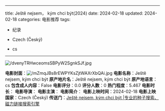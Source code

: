 
---
title: Ještě nejsem， kým chci být(2024)
date: 2024-02-18
updated: 2024-02-18
categories: 电影推荐
tags:

- 纪录

- Czech (Český)
- cs
---

<img src="https://image.tmdb.org/t/p/original/dvenyTRHwceomsSBPyW2SgnkSJf.jpg" alt="/dvenyTRHwceomsSBPyW2SgnkSJf.jpg" title="/dvenyTRHwceomsSBPyW2SgnkSJf.jpg">

**电影封面**：<img src="https://image.tmdb.org/t/p/w200/mZmqJBs8rEWPYKsZjtWAXrXbQAi.jpg" alt="/mZmqJBs8rEWPYKsZjtWAXrXbQAi.jpg" title="/mZmqJBs8rEWPYKsZjtWAXrXbQAi.jpg">
**电影名称**：Ještě nejsem, kým chci být
**原产地片名**：Ještě nejsem, kým chci být
**原产地语言**：cs
**包含成人内容**：False
**电影评分**：0.0
**评分人数**：0
**热门程度**：5.467
**电影时长**：
**电影导演**：
**电影主演**：
**电影简介**：
**电影上映时间**：2024-02-18
**电影上映国家**：Czech (Český)
**传送门**：[Ještě nejsem, kým chci být |专业的种子搜索、磁力链接搜索引擎](https://movie.amd794.com:2083/?search=Je%C5%A1t%C4%9B%20nejsem%2C%20k%C3%BDm%20chci%20b%C3%BDt&ordering=&mode=match_phrase&page_size=10&page=1)

